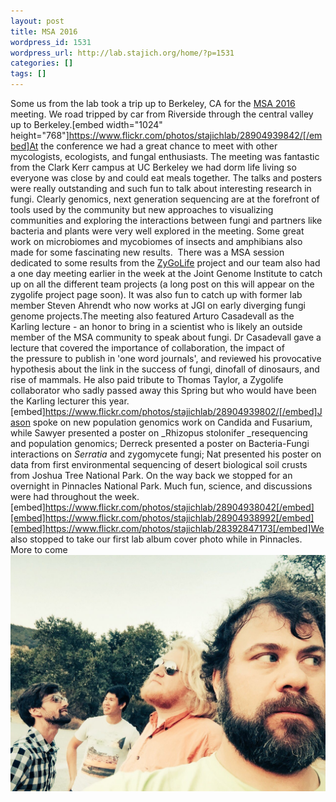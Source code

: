```yaml
---
layout: post
title: MSA 2016
wordpress_id: 1531
wordpress_url: http://lab.stajich.org/home/?p=1531
categories: []
tags: []
---
```

Some us from the lab took a trip up to Berkeley, CA for the [MSA 2016](http://ipmb.berkeley.edu/events/msa-2016) meeting. We road tripped by car from Riverside through the central valley up to Berkeley.[embed width="1024" height="768"]https://www.flickr.com/photos/stajichlab/28904939842/[/embed]At the conference we had a great chance to meet with other mycologists, ecologists, and fungal enthusiasts. The meeting was fantastic from the Clark Kerr campus at UC Berkeley we had dorm life living so everyone was close by and could eat meals together. The talks and posters were really outstanding and such fun to talk about interesting research in fungi. Clearly genomics, next generation sequencing are at the forefront of tools used by the community but new approaches to visualizing communities and exploring the interactions between fungi and partners like bacteria and plants were very well explored in the meeting. Some great work on microbiomes and mycobiomes of insects and amphibians also made for some fascinating new results.  There was a MSA session dedicated to some results from the [ZyGoLife](http://zygolife.org/home/) project and our team also had a one day meeting earlier in the week at the Joint Genome Institute to catch up on all the different team projects (a long post on this will appear on the zygolife project page soon). It was also fun to catch up with former lab member Steven Ahrendt who now works at JGI on early diverging fungi genome projects.The meeting also featured Arturo Casadevall as the Karling lecture - an honor to bring in a scientist who is likely an outside member of the MSA community to speak about fungi. Dr Casadevall gave a lecture that covered the importance of collaboration, the impact of the pressure to publish in 'one word journals', and reviewed his provocative hypothesis about the link in the success of fungi, dinofall of dinosaurs, and rise of mammals. He also paid tribute to Thomas Taylor, a Zygolife collaborator who sadly passed away this Spring but who would have been the Karling lecturer this year.[embed]https://www.flickr.com/photos/stajichlab/28904939802/[/embed]Jason spoke on new population genomics work on Candida and Fusarium, while Sawyer presented a poster on _Rhizopus stolonifer _resequencing and population genomics; Derreck presented a poster on Bacteria-Fungi interactions on _Serratia_ and zygomycete fungi; Nat presented his poster on data from first environmental sequencing of desert biological soil crusts from Joshua Tree National Park. On the way back we stopped for an overnight in Pinnacles National Park. Much fun, science, and discussions were had throughout the week.[embed]https://www.flickr.com/photos/stajichlab/28904938042[/embed][embed]https://www.flickr.com/photos/stajichlab/28904938992[/embed][embed]https://www.flickr.com/photos/stajichlab/28392847173[/embed]We also stopped to take our first lab album cover photo while in Pinnacles. More to come![![IMG_1254](/images/wp_upload/2016/08/IMG_1254-1024x768.jpg)](/images/wp_upload/2016/08/IMG_1254.jpg)
